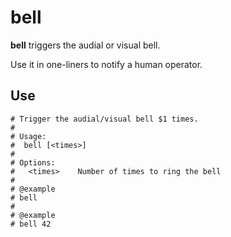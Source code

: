 # bell

**bell** triggers the audial or visual bell.

Use it in one-liners to notify a human operator.

## Use

```
# Trigger the audial/visual bell $1 times.
#
# Usage:
#  bell [<times>]
#
# Options:
#   <times>    Number of times to ring the bell
#
# @example
# bell
#
# @example
# bell 42
```
